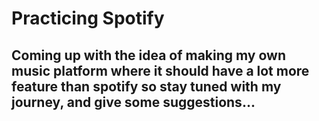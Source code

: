 # Practicing Spotify 

## Coming up with the idea of making my own music platform where it should have a lot more feature than spotify so stay tuned with my journey, and give some suggestions...

